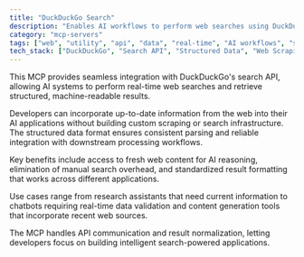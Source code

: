 ```yaml
---
title: "DuckDuckGo Search"
description: "Enables AI workflows to perform web searches using DuckDuckGo and returns structured data for easy integration."
category: "mcp-servers"
tags: ["web", "utility", "api", "data", "real-time", "AI workflows", "search integration"]
tech_stack: ["DuckDuckGo", "Search API", "Structured Data", "Web Scraping", "AI Integration", "Real-time Data Retrieval"]
---
```


This MCP provides seamless integration with DuckDuckGo's search API, allowing AI systems to perform real-time web searches and retrieve structured, machine-readable results. 

Developers can incorporate up-to-date information from the web into their AI applications without building custom scraping or search infrastructure. The structured data format ensures consistent parsing and reliable integration with downstream processing workflows.

Key benefits include access to fresh web content for AI reasoning, elimination of manual search overhead, and standardized result formatting that works across different applications. 

Use cases range from research assistants that need current information to chatbots requiring real-time data validation and content generation tools that incorporate recent web sources. 

The MCP handles API communication and result normalization, letting developers focus on building intelligent search-powered applications.